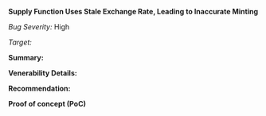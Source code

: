 **Supply Function Uses Stale Exchange Rate, Leading to Inaccurate Minting**

_Bug Severity:_ High

_Target:_


**Summary:**


**Venerability Details:**


**Recommendation:**


**Proof of concept (PoC)**
